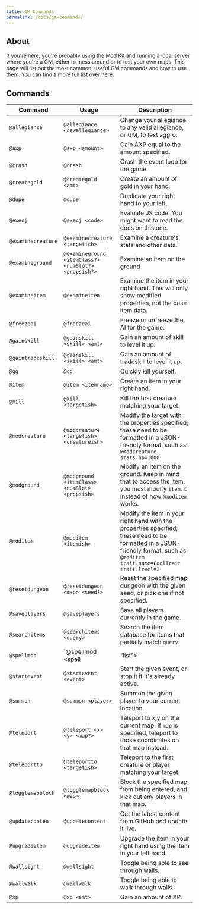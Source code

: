 ```yaml
---
title: GM Commands
permalink: /docs/gm-commands/
---
```


## About

If you're here, you're probably using the Mod Kit and running a local server where you're a GM, either to mess around or to test your own maps. This page will list out the most common, useful GM commands and how to use them. You can find a more full list [over here](https://github.com/LandOfTheRair/LandOfTheRair/tree/master/server/src/helpers/game/commands/gm).

## Commands

| Command | Usage | Description |
| ------- | ----- | ----------- |
| `@allegiance` | `@allegiance <newallegiance>` | Change your allegiance to any valid allegiance, or GM, to test aggro. |
| `@axp` | `@axp <amount>` | Gain AXP equal to the amount specified. |
| `@crash` | `@crash` | Crash the event loop for the game. |
| `@creategold` | `@creategold <amt>` | Create an amount of gold in your hand. |
| `@dupe` | `@dupe` | Duplicate your right hand to your left. | 
| `@execj` | `@execj <code>` | Evaluate JS code. You might want to read the docs on this one. |
| `@examinecreature` | `@examinecreature <targetish>` | Examine a creature's stats and other data. | 
| `@examineground` | `@examineground <itemClass?> <numSlot?> <propsish?>` | Examine an item on the ground | 
| `@examineitem` | `@examineitem` | Examine the item in your right hand. This will only show modified properties, not the base item data. |
| `@freezeai` | `@freezeai` | Freeze or unfreeze the AI for the game. |
| `@gainskill` | `@gainskill <skill> <amt>` | Gain an amount of skill to level it up. | 
| `@gaintradeskill` | `@gainskill <skill> <amt>` | Gain an amount of tradeskill to level it up. |
| `@gg` | `@gg` | Quickly kill yourself. |
| `@item` | `@item <itemname>` | Create an item in your right hand. | 
| `@kill` | `@kill <targetish>` | Kill the first creature matching your target. |
| `@modcreature` | `@modcreature <targetish> <creatureish>` | Modify the target with the properties specified; these need to be formatted in a JSON-friendly format, such as `@modcreature stats.hp=1000` |
| `@modground` | `@modground <itemClass> <numSlot> <propsish>` | Modify an item on the ground. Keep in mind that to access the item, you must modify `item.X` instead of how `@moditem` works. |
| `@moditem` | `@moditem <itemish>` | Modify the item in your right hand with the properties specified; these need to be formatted in a JSON-friendly format, such as `@moditem trait.name=CoolTrait trait.level=2` |
| `@resetdungeon` | `@resetdungeon <map> <seed?>` | Reset the specified map dungeon with the given seed, or pick one if not specified. |
| `@saveplayers` | `@saveplayers` | Save all players currently in the game. |
| `@searchitems` | `@searchitems <query>` | Search the item database for items that partially match `query`. |
| `@spellmod` | `@spellmod <spell|"list"> <multiplier>` | Set the global potency override for `spell` to `potency`. If `list` is specified, show all overrides. |
| `@startevent` | `@startevent <event>` | Start the given event, or stop it if it's already active. |
| `@summon` | `@summon <player>` | Summon the given player to your current location.
| `@teleport` | `@teleport <x> <y> <map?>` | Teleport to x,y on the current map. If `map` is specified, teleport to those coordinates on that map instead. |
| `@teleportto` | `@teleportto <targetish>` | Teleport to the first creature or player matching your target. |
| `@togglemapblock` | `@togglemapblock <map>` | Block the specified map from being entered, and kick out any players in that map. |
| `@updatecontent` | `@updatecontent` | Get the latest content from GitHub and update it live. |
| `@upgradeitem` | `@upgradeitem` | Upgrade the item in your right hand using the item in your left hand. |
| `@wallsight` | `@wallsight` | Toggle being able to see through walls. |
| `@wallwalk` | `@wallwalk` | Toggle being able to walk through walls. |
| `@xp` | `@xp <amt>` | Gain an amount of XP. |
